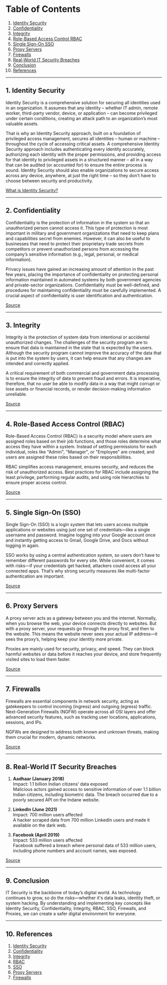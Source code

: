 
# Table of Contents

1. [Identity Security](#1-identity-security)
2. [Confidentiality](#2-confidentiality)
3. [Integrity](#3-integrity)
4. [Role-Based Access Control RBAC](#4-role-based-access-control-rbac)
5. [Single Sign-On SSO](#5-single-sign-on-sso)
6. [Proxy Servers](#6-proxy-servers)
7. [Firewalls](#7-firewalls)
8. [Real-World IT Security Breaches](#8-real-world-it-security-breaches)
9. [Conclusion](#9-conclusion)
10. [References](#10-references)

---

## 1. Identity Security

Identity Security is a comprehensive solution for securing all identities used in an organization. It assumes that any identity – whether IT admin, remote worker, third-party vendor, device, or application – can become privileged under certain conditions, creating an attack path to an organization’s most valuable assets.

That is why an Identity Security approach, built on a foundation of privileged access management, secures all identities – human or machine – throughout the cycle of accessing critical assets. A comprehensive Identity Security approach includes authenticating every identity accurately, authorizing each identity with the proper permissions, and providing access for that identity to privileged assets in a structured manner – all in a way that can be audited (or accounted for) to ensure the entire process is sound. Identity Security should also enable organizations to secure access across any device, anywhere, at just the right time – so they don’t have to choose between security and productivity.

[What is Identity Security?](https://www.cyberark.com/what-is/identity-security/)

---

## 2. Confidentiality

Confidentiality is the protection of information in the system so that an unauthorized person cannot access it. This type of protection is most important in military and government organizations that need to keep plans and capabilities secret from enemies. However, it can also be useful to businesses that need to protect their proprietary trade secrets from competitors or prevent unauthorized persons from accessing the company’s sensitive information (e.g., legal, personal, or medical information).

Privacy issues have gained an increasing amount of attention in the past few years, placing the importance of confidentiality on protecting personal information maintained in automated systems by both government agencies and private-sector organizations. Confidentiality must be well-defined, and procedures for maintaining confidentiality must be carefully implemented. A crucial aspect of confidentiality is user identification and authentication.

[Source](https://www.geeksforgeeks.org/information-security-confidentiality/)

---

## 3. Integrity

Integrity is the protection of system data from intentional or accidental unauthorized changes. The challenges of the security program are to ensure that data is maintained in the state that is expected by the users. Although the security program cannot improve the accuracy of the data that is put into the system by users, it can help ensure that any changes are intended and correctly applied.

A critical requirement of both commercial and government data processing is to ensure the integrity of data to prevent fraud and errors. It is imperative, therefore, that no user be able to modify data in a way that might corrupt or lose assets or financial records, or render decision-making information unreliable.

[Source](https://www.geeksforgeeks.org/information-security-confidentiality/)

---

## 4. Role-Based Access Control (RBAC)

Role-Based Access Control (RBAC) is a security model where users are assigned roles based on their job functions, and those roles determine what access they have within a system. Instead of setting permissions for each individual, roles like "Admin", "Manager", or "Employee" are created, and users are assigned these roles based on their responsibilities.

RBAC simplifies access management, ensures security, and reduces the risk of unauthorized access. Best practices for RBAC include assigning the least privilege, performing regular audits, and using role hierarchies to ensure proper access control.

[Source](https://frontegg.com/guides/rbac)

---

## 5. Single Sign-On (SSO)

Single Sign-On (SSO) is a login system that lets users access multiple applications or websites using just one set of credentials—like a single username and password. Imagine logging into your Google account once and instantly getting access to Gmail, Google Drive, and Docs without logging in again.

SSO works by using a central authentication system, so users don’t have to remember different passwords for every site. While convenient, it comes with risks—if your credentials get hacked, attackers could access all your connected apps. That’s why strong security measures like multi-factor authentication are important.

[Source](https://www.geeksforgeeks.org/introduction-of-single-sign-on-sso/)

---

## 6. Proxy Servers

A proxy server acts as a gateway between you and the internet. Normally, when you browse the web, your device connects directly to websites. But with a proxy server, your requests go through the proxy first, and then to the website. This means the website never sees your actual IP address—it sees the proxy’s, helping keep your identity more private.

Proxies are mainly used for security, privacy, and speed. They can block harmful websites or data before it reaches your device, and store frequently visited sites to load them faster.

[Source](https://www.digitalguardian.com/blog/what-proxy-server-definition-how-it-works-more)

---

## 7. Firewalls

Firewalls are essential components in network security, acting as gatekeepers to control incoming (ingress) and outgoing (egress) traffic. Next-Generation Firewalls (NGFW) operate across all OSI layers and offer advanced security features, such as tracking user locations, applications, sessions, and IPs.

NGFWs are designed to address both known and unknown threats, making them crucial for modern, dynamic networks.

[Source](https://www.w3schools.com/cybersecurity/cybersecurity_firewalls.php)

---

## 8. Real-World IT Security Breaches

1. **Aadhaar (January 2018)**  
   Impact: 1.1 billion Indian citizens’ data exposed  
   Malicious actors gained access to sensitive information of over 1.1 billion Indian citizens, including biometric data. The breach occurred due to a poorly secured API on the Indane website.

2. **LinkedIn (June 2021)**  
   Impact: 700 million users affected  
   A hacker scraped data from 700 million LinkedIn users and made it available on the dark web.

3. **Facebook (April 2019)**  
   Impact: 533 million users affected  
   Facebook suffered a breach where personal data of 533 million users, including phone numbers and account names, was exposed.

[Source](https://www.csoonline.com/article/534628/the-biggest-data-breaches-of-the-21st-century.html)

---

## 9. Conclusion

IT Security is the backbone of today’s digital world. As technology continues to grow, so do the risks—whether it's data leaks, identity theft, or system hacking. By understanding and implementing key concepts like Identity Security, Confidentiality, Integrity, RBAC, SSO, Firewalls, and Proxies, we can create a safer digital environment for everyone.

---

## 10. References

1. [Identity Security](https://www.cyberark.com/what-is/identity-security/)
2. [Confidentiality](https://www.geeksforgeeks.org/information-security-confidentiality/)
3. [Integrity](https://www.geeksforgeeks.org/information-security-confidentiality/)
4. [RBAC](https://frontegg.com/guides/rbac)
5. [SSO](https://www.geeksforgeeks.org/introduction-of-single-sign-on-sso/)
6. [Proxy Servers](https://www.digitalguardian.com/blog/what-proxy-server-definition-how-it-works-more)
7. [Firewalls](https://www.w3schools.com/cybersecurity/cybersecurity_firewalls.php)


